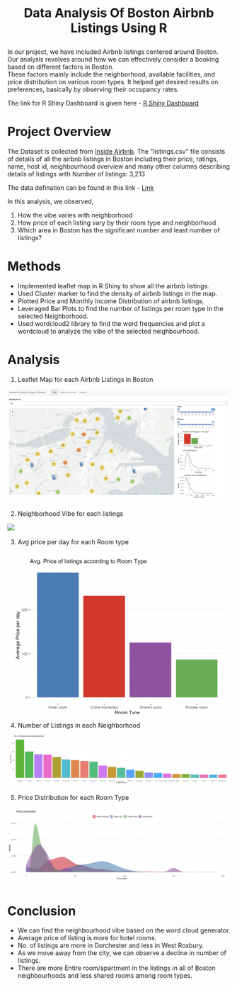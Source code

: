 # <p align = "center">Data Analysis Of Boston Airbnb Listings Using R</p>

In our project, we have included Airbnb listings centered around Boston. Our analysis revolves around how we can effectively consider a booking based on different factors in Boston. <br>
These factors mainly include the neighborhood, available facilities, and price distribution on various room types. It helped get desired results on preferences, basically by observing their occupancy rates. <br>

The link for R Shiny Dashboard is given here - <a href = "https://fd0gc9-aditya-agarwal.shinyapps.io/RShiny_CV_Project/"> R Shiny Dashboard </a>

# Project Overview

The Dataset is collected from <a href = "http://insideairbnb.com/get-the-data.html">Inside Airbnb</a>. The "listings.csv" file consists of details of all the airbnb listings in Boston including their price, ratings, name, host id, neighbourhood overview and many other columns describing details of listings with Number of listings: 3,213 <br>

The data defination can be found in this link - <a href = "https://docs.google.com/spreadsheets/d/1iWCNJcSutYqpULSQHlNyGInUvHg2BoUGoNRIGa6Szc4/edit#gid=982310896"> Link </a>

In this analysis, we observed,
1. How the vibe varies with neighborhood
2. How price of each listing vary by their room type and neighborhood
3. Which area in Boston has the significant number and least number of listings?


# Methods
- Implemented leaflet map in R Shiny to show all the airbnb listings.
- Used Cluster marker to find the density of airbnb listings in the map.
- Plotted Price and Monthly Income Distribution of airbnb listings.
- Leveraged Bar Plots to find the number of listings per room type in the selected Neighborhood.
-  Used wordcloud2 library to find the word frequencies and plot a wordcloud to analyze the vibe of the selected neighbourhood.

# Analysis
1. Leaflet Map for each Airbnb Listings in Boston

<img src = "Images/map.png">

2. Neighborhood Vibe for each listings

<img src = "Images/Neighborhood Vibe.png">

3. Avg price per day for each Room type

<img src = "Images/Avg price of listing.png">

4. Number of Listings in each Neighborhood

<img src = "Images/no of listings.png">

5. Price Distribution for each Room Type

<img src = "Images/Price Distribution.png">

# Conclusion
- We can find the neighbourhood vibe based on the word cloud generator.
- Average price of listing is more for hotel rooms.
- No. of listings are more in Dorchester and less in West Roxbury.
- As we move away from the city, we can observe a decline in number of listings.
- There are more Entire room/apartment in the listings in all of Boston neighbourhoods and less shared rooms among room types.
 
